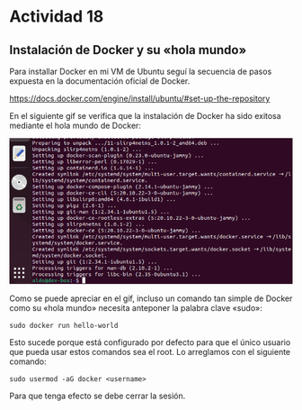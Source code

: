 # Actividad 18
## Instalación de Docker y su «hola mundo»
Para installar Docker en mi VM de Ubuntu seguí la secuencia de pasos expuesta en la documentación oficial de Docker.

https://docs.docker.com/engine/install/ubuntu/#set-up-the-repository

En el siguiente gif se verifica que la instalación de Docker ha sido exitosa mediante el hola mundo de Docker:

![](imgs_n_gifs/DockerInstalled.gif)

Como se puede apreciar en el gif, incluso un comando tan simple de Docker como su «hola mundo» necesita anteponer la palabra clave «sudo»:

```
sudo docker run hello-world
```

Esto sucede porque está configurado por defecto para que el único usuario que pueda usar estos comandos sea el root. Lo arreglamos con el siguiente comando:
```
sudo usermod -aG docker <username>
```
Para que tenga efecto se debe cerrar la sesión.



